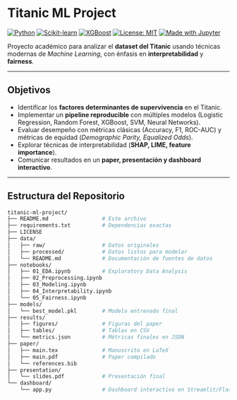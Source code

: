 # Titanic ML Project

[![Python](https://img.shields.io/badge/python-3.10%2B-blue.svg)](https://www.python.org/)
[![Scikit-learn](https://img.shields.io/badge/scikit--learn-1.3.0-orange.svg)](https://scikit-learn.org/stable/)
[![XGBoost](https://img.shields.io/badge/XGBoost-1.7.6-brightgreen.svg)](https://xgboost.readthedocs.io/)
[![License: MIT](https://img.shields.io/badge/License-MIT-yellow.svg)](LICENSE)
[![Made with Jupyter](https://img.shields.io/badge/Made%20with-Jupyter-orange?logo=jupyter)](https://jupyter.org/)

Proyecto académico para analizar el **dataset del Titanic** usando técnicas modernas de *Machine Learning*, con énfasis en **interpretabilidad** y **fairness**.  

---

## Objetivos

- Identificar los **factores determinantes de supervivencia** en el Titanic.  
- Implementar un **pipeline reproducible** con múltiples modelos (Logistic Regression, Random Forest, XGBoost, SVM, Neural Networks).  
- Evaluar desempeño con métricas clásicas (Accuracy, F1, ROC-AUC) y métricas de equidad (*Demographic Parity, Equalized Odds*).  
- Explorar técnicas de interpretabilidad (**SHAP, LIME, feature importance**).  
- Comunicar resultados en un **paper, presentación y dashboard interactivo**.  

---

## Estructura del Repositorio

```bash
titanic-ml-project/
├── README.md                 # Este archivo
├── requirements.txt          # Dependencias exactas
├── LICENSE
├── data/
│   ├── raw/                  # Datos originales
│   ├── processed/            # Datos listos para modelar
│   └── README.md             # Documentación de fuentes de datos
├── notebooks/
│   ├── 01_EDA.ipynb          # Exploratory Data Analysis
│   ├── 02_Preprocessing.ipynb
│   ├── 03_Modeling.ipynb
│   ├── 04_Interpretability.ipynb
│   └── 05_Fairness.ipynb
├── models/
│   └── best_model.pkl        # Modelo entrenado final
├── results/
│   ├── figures/              # Figuras del paper
│   ├── tables/               # Tablas en CSV
│   └── metrics.json          # Métricas finales en JSON
├── paper/
│   ├── main.tex              # Manuscrito en LaTeX
│   ├── main.pdf              # Paper compilado
│   └── references.bib
├── presentation/
│   └── slides.pdf            # Presentación final
└── dashboard/
    └── app.py                # Dashboard interactivo en Streamlit/Flask
